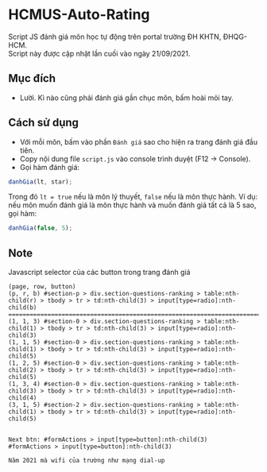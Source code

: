 # HCMUS-Auto-Rating
Script JS đánh giá môn học tự động trên portal trường ĐH KHTN, ĐHQG-HCM.<br>
Script này được cập nhật lần cuối vào ngày 21/09/2021.
## Mục đích
- Lười. Kì nào cũng phải đánh giá gần chục môn, bấm hoài mỏi tay.
## Cách sử dụng
- Với mỗi môn, bấm vào phần `Đánh giá` sao cho hiện ra trang đánh giá đầu tiên.
- Copy nội dung file `script.js` vào console trình duyệt (F12 -> Console).
- Gọi hàm đánh giá: 
```js
danhGia(lt, star);
```
Trong đó `lt = true` nếu là môn lý thuyết, `false` nếu là môn thực hành.
Ví dụ: nếu môn muốn đánh giá là môn thực hành và muốn đánh giá tất cả là 5 sao, gọi hàm:
```js 
danhGia(false, 5);
```

## Note
Javascript selector của các button trong trang đánh giá
```
(page, row, button)
(p, r, b) #section-p > div.section-questions-ranking > table:nth-child(r) > tbody > tr > td:nth-child(3) > input[type=radio]:nth-child(b)
========================================================================================================================================
(1, 1, 3) #section-0 > div.section-questions-ranking > table:nth-child(1) > tbody > tr > td:nth-child(3) > input[type=radio]:nth-child(3)
(1, 1, 5) #section-0 > div.section-questions-ranking > table:nth-child(1) > tbody > tr > td:nth-child(3) > input[type=radio]:nth-child(5)
(1, 2, 5) #section-0 > div.section-questions-ranking > table:nth-child(2) > tbody > tr > td:nth-child(3) > input[type=radio]:nth-child(5)
(1, 3, 4) #section-0 > div.section-questions-ranking > table:nth-child(3) > tbody > tr > td:nth-child(3) > input[type=radio]:nth-child(4)
(3, 1, 5) #section-2 > div.section-questions-ranking > table:nth-child(1) > tbody > tr > td:nth-child(3) > input[type=radio]:nth-child(5)


Next btn: #formActions > input[type=button]:nth-child(3)
#formActions > input[type=button]:nth-child(3)

Năm 2021 mà wifi của trường như mạng dial-up
```
